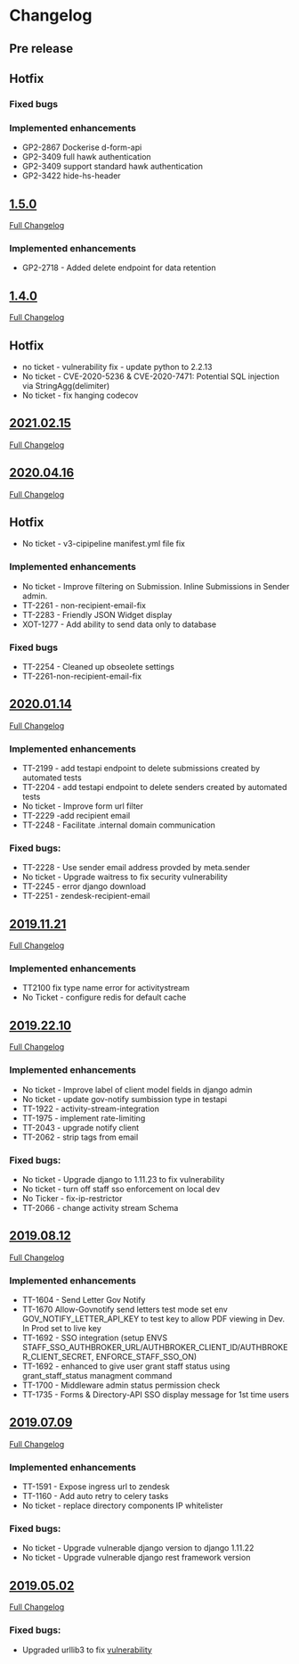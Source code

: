 # Changelog

## Pre release

## Hotfix
### Fixed bugs
### Implemented enhancements
- GP2-2867 Dockerise  d-form-api
- GP2-3409 full hawk authentication
- GP2-3409 support standard hawk authentication
- GP2-3422 hide-hs-header

## [1.5.0](https://github.com/uktrade/directory-forms-api/releases/tag/1.5.0)
[Full Changelog](https://github.com/uktrade/directory-forms-api/compare/1.4.0...1.5.0)
### Implemented enhancements

- GP2-2718 - Added delete endpoint for data retention 

## [1.4.0](https://github.com/uktrade/directory-forms-api/releases/tag/1.4.0)
[Full Changelog](https://github.com/uktrade/directory-forms-api/compare/1.2.0...1.4.0)

## Hotfix
- no ticket - vulnerability fix - update python to 2.2.13
- No ticket - CVE-2020-5236 & CVE-2020-7471: Potential SQL injection via StringAgg(delimiter)
- No ticket - fix hanging codecov

## [2021.02.15](https://github.com/uktrade/directory-forms-api/releases/tag/1.1.0)
[Full Changelog](https://github.com/uktrade/directory-forms-api/compare/1.1.0...1.2.0)


## [2020.04.16](https://github.com/uktrade/directory-forms-api/releases/tag/2020.04.16)
[Full Changelog](https://github.com/uktrade/directory-forms-api/compare/2020.01.14...2020.04.16)
## Hotfix
- No ticket - v3-cipipeline manifest.yml file fix

### Implemented enhancements
- No ticket - Improve filtering on Submission. Inline Submissions in Sender admin.
- TT-2261 - non-recipient-email-fix
- TT-2283 - Friendly JSON Widget display
- XOT-1277 - Add ability to send data only to database

### Fixed bugs
- TT-2254 - Cleaned up obseolete settings
- TT-2261-non-recipient-email-fix

## [2020.01.14](https://github.com/uktrade/directory-forms-api/releases/tag/2020.01.14)
[Full Changelog](https://github.com/uktrade/directory-forms-api/compare/2019.11.21_2...2020.01.14)

### Implemented enhancements
- TT-2199 - add testapi endpoint to delete submissions created by automated tests
- TT-2204 - add testapi endpoint to delete senders created by automated tests
- No ticket - Improve form url filter
- TT-2229 -add recipient email
- TT-2248 - Facilitate .internal domain communication

### Fixed bugs:
- TT-2228 - Use sender email address provded by meta.sender
- No ticket - Upgrade waitress to fix security vulnerability
- TT-2245 - error django download
- TT-2251 - zendesk-recipient-email

## [2019.11.21](https://github.com/uktrade/directory-forms-api/releases/tag/2019.11.21_2)
[Full Changelog](https://github.com/uktrade/directory-forms-api/compare/2019.22.10...2019.11.21_2)

### Implemented enhancements
- TT2100 fix type name error for activitystream
- No Ticket - configure redis for default cache

## [2019.22.10](https://github.com/uktrade/directory-forms-api/releases/tag/2019.22.10)
[Full Changelog](https://github.com/uktrade/directory-forms-api/compare/2019.08.12...2019.22.10)

### Implemented enhancements
- No ticket - Improve label of client model fields in django admin
- No ticket - update gov-notify sumbission type in testapi
- TT-1922 - activity-stream-integration
- TT-1975 - implement rate-limiting
- TT-2043 - upgrade notify client
- TT-2062 - strip tags from email

### Fixed bugs:
- No ticket - Upgrade django to 1.11.23 to fix vulnerability
- No ticket - turn off staff sso enforcement on local dev
- No Ticker - fix-ip-restrictor
- TT-2066 - change activity stream Schema

## [2019.08.12](https://github.com/uktrade/directory-forms-api/releases/tag/2019.08.12)
[Full Changelog](https://github.com/uktrade/directory-forms-api/compare/2019.07.09...2019.08.12)

### Implemented enhancements
- TT-1604 - Send Letter Gov Notify
- TT-1670 Allow-Govnotify send letters test mode set env GOV_NOTIFY_LETTER_API_KEY to test key to allow PDF viewing in Dev. In Prod set to live key
- TT-1692 - SSO integration   (setup ENVS STAFF_SSO_AUTHBROKER_URL/AUTHBROKER_CLIENT_ID/AUTHBROKER_CLIENT_SECRET, ENFORCE_STAFF_SSO_ON)
- TT-1692 - enhanced to give user grant staff status using grant_staff_status managment command
- TT-1700 - Middleware admin status permission check
- TT-1735 - Forms & Directory-API SSO display message for 1st time users

## [2019.07.09](https://github.com/uktrade/directory-forms-api/releases/tag/2019.07.09)
[Full Changelog](https://github.com/uktrade/directory-forms-api/compare/2019.05.02...2019.07.09)

### Implemented enhancements
- TT-1591 - Expose ingress url to zendesk
- TT-1160 - Add auto retry to celery tasks
- No ticket - replace directory components IP whitelister

### Fixed bugs:
-  No ticket - Upgrade vulnerable django version to django 1.11.22
-  No ticket - Upgrade vulnerable django rest framework version

## [2019.05.02](https://github.com/uktrade/directory-forms-api/releases/tag/2019.05.02)
[Full Changelog](https://github.com/uktrade/directory-forms-api/compare/2019.01.28_1...2019.05.02)

### Fixed bugs:
- Upgraded urllib3 to fix [vulnerability](https://nvd.nist.gov/vuln/detail/CVE-2019-11324)
